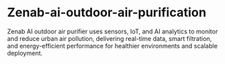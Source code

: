 # Zenab-ai-outdoor-air-purification
Zenab AI outdoor air purifier uses sensors, IoT, and AI analytics to monitor and reduce urban air pollution, delivering real-time data, smart filtration, and energy-efficient performance for healthier environments and scalable deployment.

